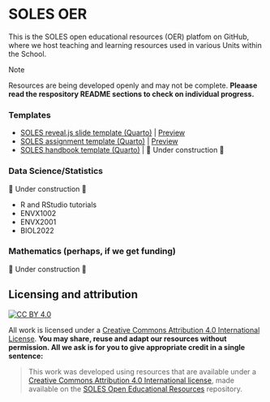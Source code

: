 # SOLES OER
This is the SOLES open educational resources (OER) platfom on GitHub, where we host teaching and learning resources used in various Units within the School.

> [!Note]
> Resources are being developed openly and may not be complete. **Pleaase read the respository README sections to check on individual progress.**

### Templates

- [SOLES reveal.js slide template (Quarto)](https://github.com/usyd-soles-edu/soles-revealjs) | [Preview](https://usyd-soles-edu.github.io/soles-revealjs/#/title-slide)
- [SOLES assignment template (Quarto)](https://github.com/usyd-soles-edu/soles-assignment-quarto) | [Preview](https://usyd-soles-edu.github.io/soles-assignment/)
- [SOLES handbook template (Quarto)](https://github.com/usyd-soles-edu/soles-handbook-quarto) | 🚧 Under construction 🚧

### Data Science/Statistics
🚧 Under construction 🚧

- R and RStudio tutorials
- ENVX1002
- ENVX2001
- BIOL2022

### Mathematics (perhaps, if we get funding)

🚧 Under construction 🚧


## Licensing and attribution

[![CC BY 4.0][cc-by-image]][cc-by]

All work is licensed under a [Creative Commons Attribution 4.0 International License][cc-by]. **You may share, reuse and adapt our resources without permission. All we ask is for you to give appropriate credit in a single sentence:**

> This work was developed using resources that are available under a [Creative Commons Attribution 4.0 International license](cc-by), made available on the [SOLES Open Educational Resources](https://github.com/usyd-soles-edu) repository.

[cc-by]: http://creativecommons.org/licenses/by/4.0/
[cc-by-image]: https://i.creativecommons.org/l/by/4.0/88x31.png
